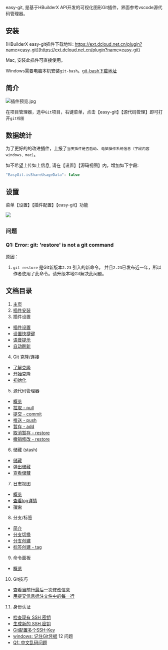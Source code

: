 
easy-git, 是基于HBuilderX API开发的可视化图形Git插件，界面参考vscode源代码管理器。

## 安装

[HBuilderX easy-git插件下载地址: https://ext.dcloud.net.cn/plugin?name=easy-git](https://ext.dcloud.net.cn/plugin?name=easy-git)

Mac, 安装此插件可直接使用。

Windows需要电脑本机安装`git-bash`。[git-bash下载地址](https://git-scm.com/download/win)

## 简介

![插件预览.jpg](https://img-cdn-tc.dcloud.net.cn/uploads/article/20210104/b39599067d50eb46b12e3b280454ad1d.gif)

在项目管理器，选中`Git`项目，右键菜单，点击【easy-git】【源代码管理】即可打开`git视图`


## 数据统计

为了更好的的改进插件，上报了`当天插件是否启动`、`电脑操作系统信息（字段内容windows、mac）`。

如不希望上传如上信息, 请在【设置】【源码视图】内，增加如下字段:

```js
"EasyGit.isShareUsageData": false
```


## 设置

菜单【设置】【插件配置】【easy-git】功能

![](https://img-cdn-qiniu.dcloud.net.cn/uploads/questions/20200808/08fb87da3924ee29b723f0e5162d1377.jpg)

## `问题`

### Q1: Error: git: 'restore' is not a git command

原因：

1. `git restore` 是Git新版本`2.23` 引入的新命令。 并且`2.23`已发布近一年，所以作者使用了此命令。请升级本地Git解决此问题。


## 文档目录

1. [主页](https://easy-git.gitee.io/)
2. [插件安装](https://easy-git.gitee.io/home/install)
3. 插件设置
 - [插件设置](https://easy-git.gitee.io/setting)
 - [设置快捷键](https://easy-git.gitee.io/setting/keyboard)
 - [语音提示](https://easy-git.gitee.io/setting/voice)
 - [自动刷新](https://easy-git.gitee.io/setting/autoRefresh)
4. Git 克隆/连接
 - [了解克隆](https://easy-git.gitee.io/connecting)
 - [开始克隆](https://easy-git.gitee.io/connecting/clone)
 - [初始化](https://easy-git.gitee.io/connecting/init)
5. 源代码管理器
 - [概览](https://easy-git.gitee.io/docs/file)
 - [拉取 - pull](https://easy-git.gitee.io/docs/file/pull)
 - [提交 - commit](https://easy-git.gitee.io/docs/file/commit)
 - [推送 - push](https://easy-git.gitee.io/docs/file/push)
 - [暂存 - add](https://easy-git.gitee.io/docs/file/add)
 - [取消暂存 - restore](https://easy-git.gitee.io/docs/file/cancel_add)
 - [撤销修改 - restore](https://easy-git.gitee.io/docs/file/cancel_change)
6. 储藏 (stash)
 - [储藏](https://easy-git.gitee.io/docs/stash/stash)
 - [弹出储藏](https://easy-git.gitee.io/docs/stash/pop)
 - [查看储藏](https://easy-git.gitee.io/docs/stash/show)
7. 日志视图
 - [概览](https://easy-git.gitee.io/docs/log)
 - [查看log详情](https://easy-git.gitee.io/docs/log/details)
 - [搜索](https://easy-git.gitee.io/docs/log/search)
8. 分支/标签
 - [简介](https://easy-git.gitee.io/docs/refs)
 - [分支切换](https://easy-git.gitee.io/docs/refs/branch/switch)
 - [分支创建](https://easy-git.gitee.io/docs/refs/branch/create)
 - [标签创建 - tag](https://easy-git.gitee.io/docs/refs/tag/create)
9. 命令面板
 - [概览](https://easy-git.gitee.io/CommandPanel)
10. Git技巧
 - [查看当前行最后一次修改信息](https://easy-git.gitee.io/docs/blame)
 - [用提交信息标注文件中的每一行](https://easy-git.gitee.io/docs/annotate)
11. 身份认证
 - [检查现有 SSH 密钥](https://easy-git.gitee.io/auth/ssh-check)
 - [生成新的 SSH 密钥](https://easy-git.gitee.io/auth/ssh-generate)
 - [Git配置多个SSH-Key](https://easy-git.gitee.io/auth/ssh-more)
 - [windows: 记住Git凭据](https://easy-git.gitee.io/auth/http)
12 问题
 - [Q1: 中文乱码问题](https://easy-git.gitee.io/question/quote)